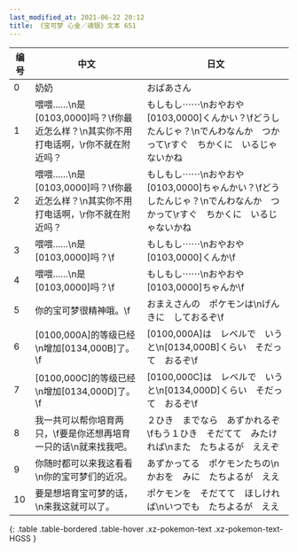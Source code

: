 ```yaml
---
last_modified_at: 2021-06-22 20:12
title: 《宝可梦 心金／魂银》文本 651
---
```

| 编号 | 中文 | 日文 |
| ---- | ---- | ---- |
| 0 | 奶奶 | おばあさん |
| 1 | 喂喂……\n是[0103,0000]吗？\f你最近怎么样？\n其实你不用打电话啊，\r你不就在附近吗？ | もしもし⋯⋯\nおやおや　[0103,0000]くんかい？\fどうしたんじゃ？\nでんわなんか　つかって\rすぐ　ちかくに　いるじゃないかね |
| 2 | 喂喂……\n是[0103,0000]吗？\f你最近怎么样？\n其实你不用打电话啊，\r你不就在附近吗？ | もしもし⋯⋯\nおやおや　[0103,0000]ちゃんかい？\fどうしたんじゃ？\nでんわなんか　つかって\rすぐ　ちかくに　いるじゃないかね |
| 3 | 喂喂……\n是[0103,0000]吗？\f | もしもし⋯⋯\nおやおや　[0103,0000]くんか\f |
| 4 | 喂喂……\n是[0103,0000]吗？\f | もしもし⋯⋯\nおやおや　[0103,0000]ちゃんか\f |
| 5 | 你的宝可梦很精神哦。\f | おまえさんの　ポケモンは\nげんきに　しておるぞ\f |
| 6 | [0100,000A]的等级已经\n增加[0134,000B]了。\f | [0100,000A]は　レベルで　いうと\n[0134,000B]くらい　そだって　おるぞ\f |
| 7 | [0100,000C]的等级已经\n增加[0134,000D]了。\f | [0100,000C]は　レベルで　いうと\n[0134,000D]くらい　そだって　おるぞ\f |
| 8 | 我一共可以帮你培育两只，\f要是你还想再培育一只的话\n就来找我吧。 | ２ひき　までなら　あずかれるぞ\fもう１ひき　そだてて　みたければ\nまた　たちよるが　ええぞ |
| 9 | 你随时都可以来我这看看\n你的宝可梦们的近况。 | あずかってる　ポケモンたちの\nかおを　みに　たちよるが　ええ |
| 10 | 要是想培育宝可梦的话，\n来我这就可以了。 | ポケモンを　そだてて　ほしければ\nいつでも　たちよるが　ええ |
{: .table .table-bordered .table-hover .xz-pokemon-text .xz-pokemon-text-HGSS }